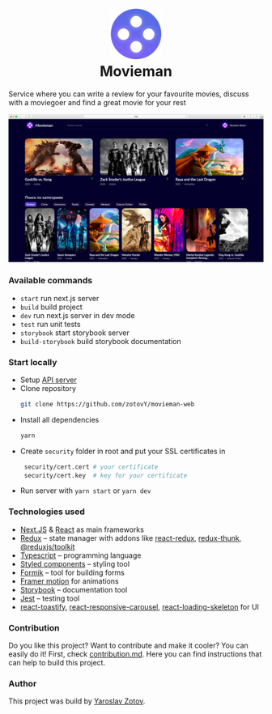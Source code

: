 <h1 align="center">
	<img src="https://github.com/zotovY/movieman-web/blob/main/.github/logo.png?raw=true" height="100px" />
	<br/>
	Movieman
</h1>


Service where you can write a review for your favourite movies, discuss with a moviegoer and find a great movie for your
rest

![Movieman preview](https://github.com/zotovY/movieman-web/blob/main/.github/preview.png?raw=true)

### Available commands

- ``start`` run next.js server
- ``build`` build project
- ``dev`` run next.js server in dev mode
- ``test`` run unit tests
- ``storybook`` start storybook server
- ``build-storybook`` build storybook documentation

### Start locally

- Setup [API server](https://github.com/zotovY/movieman-server)
- Clone repository
  ```bash
  git clone https://github.com/zotovY/movieman-web
  ```
- Install all dependencies
  ```bash
  yarn
  ``` 
- Create ``security`` folder in root and put your SSL certificates in
   ```bash
    security/cert.cert # your certificate
    security/cert.key  # key for your certificate 
   ```
- Run server with ``yarn start`` or ``yarn dev``


### Technologies used 
 - [Next.JS](https://nextjs.org/) & [React](https://reactjs.org/) as main frameworks
 - [Redux](https://redux.js.org/) – state manager with addons like [react-redux](), [redux-thunk](https://github.com/reduxjs/redux-thunk), [@reduxjs/toolkit](https://github.com/reduxjs/redux-toolkit)
 - [Typescript](https://www.typescriptlang.org/)  – programming language
 - [Styled components](https://github.com/styled-components/styled-components) – styling tool
 - [Formik](https://github.com/formium/formik) – tool for building forms
 - [Framer motion](https://www.framer.com/motion/) for animations
 - [Storybook](https://storybook.js.org/) – documentation tool
 - [Jest](https://github.com/facebook/jest) – testing tool
 - [react-toastify](https://github.com/fkhadra/react-toastify), [react-responsive-carousel](https://github.com/leandrowd/react-responsive-carousel), [react-loading-skeleton](https://github.com/dvtng/react-loading-skeleton) for UI

### Contribution
Do you like this project? Want to contribute and make it cooler? 
You can easily do it! First, check 
[contribution.md](https://github.com/zotovY/movieman-web/blob/main/contribution.md). 
Here you can find instructions that can help to build this project. 

### Author
This project was build by [Yaroslav Zotov](https://linktr.ee/zotovy).


